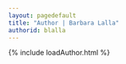```yaml
---
layout: pagedefault
title: "Author | Barbara Lalla"
authorid: blalla
---
```


{% include loadAuthor.html %}